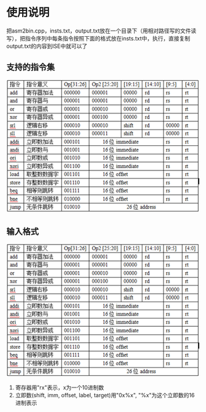 # 使用说明

把asm2bin.cpp，insts.txt，output.txt放在一个目录下（用相对路径写的文件读写），把指令序列中每条指令按照下面的格式放在insts.txt中，执行，直接复制output.txt的内容到ISE中就可以了

## 支持的指令集

![image](image-20240524234016830.png)

## 输入格式

![image](image-20240524234016830.png)

1. 寄存器用"rx"表示，x为一个10进制数
2. 立即数(shift, imm, offset, label, target)用"0x%x", "%x"为这个立即数的16进制表示

